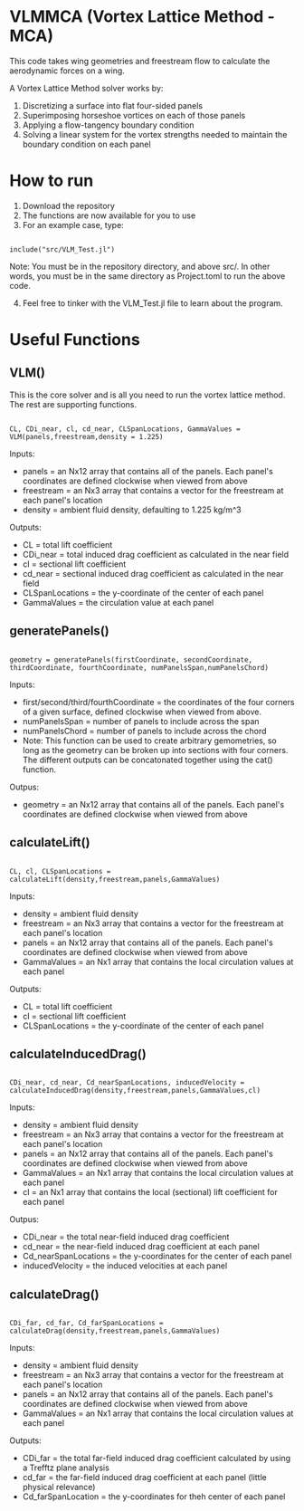 # VLMMCA (Vortex Lattice Method - MCA)

This code takes wing geometries and freestream flow to calculate the aerodynamic forces on a wing.

A Vortex Lattice Method solver works by:

1. Discretizing a surface into flat four-sided panels
2. Superimposing horseshoe vortices on each of those panels
3. Applying a flow-tangency boundary condition
4. Solving a linear system for the vortex strengths needed to maintain the boundary condition on each panel

# How to run
1. Download the repository
2. The functions are now available for you to use
3. For an example case, type:

<pre><code>
include("src/VLM_Test.jl")
</code></pre>

Note: You must be in the repository directory, and above src/. In other words, you must be in the same directory as Project.toml to run the above code.

4. Feel free to tinker with the VLM_Test.jl file to learn about the program.

# Useful Functions

## VLM()

This is the core solver and is all you need to run the vortex lattice method. The rest are supporting functions.

<pre><code>
CL, CDi_near, cl, cd_near, CLSpanLocations, GammaValues = VLM(panels,freestream,density = 1.225)
</code></pre>

Inputs:
- panels = an Nx12 array that contains all of the panels. Each panel's coordinates are defined clockwise when viewed from above
- freestream = an Nx3 array that contains a vector for the freestream at each panel's location
- density = ambient fluid density, defaulting to 1.225 kg/m^3

Outputs:
- CL = total lift coefficient
- CDi_near = total induced drag coefficient as calculated in the near field
- cl = sectional lift coefficient
- cd_near = sectional induced drag coefficient as calculated in the near field
- CLSpanLocations = the y-coordinate of the center of each panel
- GammaValues = the circulation value at each panel

## generatePanels()
<pre><code>
geometry = generatePanels(firstCoordinate, secondCoordinate, thirdCoordinate, fourthCoordinate, numPanelsSpan,numPanelsChord)
</code></pre>

Inputs:
- first/second/third/fourthCoordinate = the coordinates of the four corners of a given surface, defined clockwise when viewed from above.
- numPanelsSpan = number of panels to include across the span
- numPanelsChord = number of panels to include across the chord
- Note: This function can be used to create arbitrary gemometries, so long as the geometry can be broken up into sections with four corners. The different outputs can be concatonated together using the cat() function.

Outpus:
- geometry = an Nx12 array that contains all of the panels. Each panel's coordinates are defined clockwise when viewed from above

## calculateLift()
<pre><code>
CL, cl, CLSpanLocations = calculateLift(density,freestream,panels,GammaValues)
</code></pre>

Inputs:
- density = ambient fluid density
- freestream = an Nx3 array that contains a vector for the freestream at each panel's location
- panels = an Nx12 array that contains all of the panels. Each panel's coordinates are defined clockwise when viewed from above
- GammaValues = an Nx1 array that contains the local circulation values at each panel

Outputs:
- CL = total lift coefficient
- cl = sectional lift coefficient
- CLSpanLocations = the y-coordinate of the center of each panel

## calculateInducedDrag()
<pre><code>
CDi_near, cd_near, Cd_nearSpanLocations, inducedVelocity = calculateInducedDrag(density,freestream,panels,GammaValues,cl)
</code></pre>

Inputs:
- density = ambient fluid density
- freestream = an Nx3 array that contains a vector for the freestream at each panel's location
- panels = an Nx12 array that contains all of the panels. Each panel's coordinates are defined clockwise when viewed from above
- GammaValues = an Nx1 array that contains the local circulation values at each panel
- cl = an Nx1 array that contains the local (sectional) lift coefficient for each panel

Outpus: 
- CDi_near = the total near-field induced drag coefficient
- cd_near = the near-field induced drag coefficient at each panel
- Cd_nearSpanLocations = the y-coordinates for the center of each panel
- inducedVelocity = the induced velocities at each panel

## calculateDrag()
<pre><code>
CDi_far, cd_far, Cd_farSpanLocations = calculateDrag(density,freestream,panels,GammaValues)
</code></pre>

Inputs:
- density = ambient fluid density
- freestream = an Nx3 array that contains a vector for the freestream at each panel's location
- panels = an Nx12 array that contains all of the panels. Each panel's coordinates are defined clockwise when viewed from above
- GammaValues = an Nx1 array that contains the local circulation values at each panel

Outputs:
- CDi_far = the total far-field induced drag coefficient calculated by using a Trefftz plane analysis
- cd_far = the far-field induced drag coefficient at each panel (little physical relevance)
- Cd_farSpanLocation = the y-coordinates for theh center of each panel
